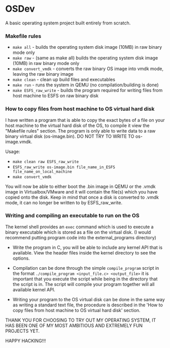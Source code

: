 # OSDev
A basic operating system project built entirely from scratch.

### Makefile rules

- `make all` - builds the operating system disk image (10MB) in raw binary mode only
- `make raw` - (same as make all) builds the operating system disk image (10MB) in raw binary mode only
- `make convert_vmdk` - converts the raw binary OS image into vmdk mode, leaving the raw binary image
- `make clean` - clean up build files and executables
- `make run` - runs the system in QEMU (no compilation/building is done)
- `make ESFS_raw_write` - builds the program required for writing files from host machine to ESFS on raw binary disk

### How to copy files from host machine to OS virtual hard disk

I have written a program that is able to copy the exact bytes of a file on your host machine to the virtual hard disk of the OS, to compile it view the "Makefile rules" section. The program is only able to write data to a raw binary virtual disk (os-image.bin). DO NOT TRY TO WRITE TO os-image.vmdk.

Usage:
- `make clean raw ESFS_raw_write`
- `ESFS_raw_write os-image.bin file_name_in_ESFS file_name_on_local_machine`
- `make convert_vmdk`

You will now be able to either boot the .bin image in QEMU or the .vmdk image in Virtualbox/VMware and it will contain the file(s) which you have copied onto the disk. Keep in mind that once a disk is converted to .vmdk mode, it can no longer be written to by ESFS_raw_write.

### Writing and compiling an executable to run on the OS

The kernel shell provides an `exec` command which is used to execute a binary executable which is stored as a file on the virtual disk. (I would recommend putting program code into the external_programs directory)

- Write the program in C, you will be able to include any kernel API that is available. View the header files inside the kernel directory to see the options.

- Compilation can be done through the simple `compile_program` script in the format `./compile_program <input_file.c> <output_file>` it is important that you execute the script while being in the directory that the script is in. The script will compile your program together will all available kernel API.

- Writing your program to the OS virtual disk can be done in the same way as writing a standard text file, the procedure is described in the 'How to copy files from host machine to OS virtual hard disk' section.

THANK YOU FOR CHOOSING TO TRY OUT MY OPERATING SYSTEM, IT HAS BEEN ONE OF MY MOST AMBITIOUS AND EXTREMELY FUN PROJECTS YET.

HAPPY HACKING!!!



